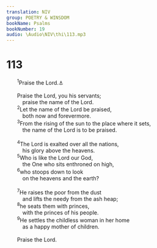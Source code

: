 ```yaml
---
translation: NIV
group: POETRY & WINSDOM
bookName: Psalms 
bookNumber: 19
audio: \Audio\NIV\thi\113.mp3
---
```


<div class="title"><h1>113</h1></div>
<span class="verse thi_113_1">  <sup>1</sup>Praise the Lord.<a data-toggle="tooltip" data-placement="bottom" title="Hebrew Hallelu Yah ; also in verse 9">⚓</a><br/><br/>  Praise the Lord, you his servants; <br/>   praise the name of the Lord. <br/></span>
<span class="verse thi_113_2">  <sup>2</sup>Let the name of the Lord be praised, <br/>   both now and forevermore. <br/></span>
<span class="verse thi_113_3">  <sup>3</sup>From the rising of the sun to the place where it sets, <br/>   the name of the Lord is to be praised. <br/><br/></span>
<span class="verse thi_113_4">  <sup>4</sup>The Lord is exalted over all the nations, <br/>   his glory above the heavens. <br/></span>
<span class="verse thi_113_5">  <sup>5</sup>Who is like the Lord our God, <br/>   the One who sits enthroned on high, <br/></span>
<span class="verse thi_113_6">  <sup>6</sup>who stoops down to look <br/>   on the heavens and the earth? <br/><br/></span>
<span class="verse thi_113_7">  <sup>7</sup>He raises the poor from the dust <br/>   and lifts the needy from the ash heap; <br/></span>
<span class="verse thi_113_8">  <sup>8</sup>he seats them with princes, <br/>   with the princes of his people. <br/></span>
<span class="verse thi_113_9">  <sup>9</sup>He settles the childless woman in her home <br/>   as a happy mother of children. <br/><br/>  Praise the Lord. <br/></span>
